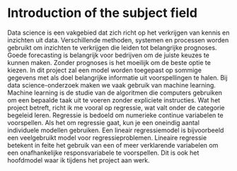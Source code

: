 # Introduction of the subject field

Data science is een vakgebied dat zich richt op het verkrijgen van kennis en inzichten uit data. Verschillende methoden, systemen en processen worden gebruikt om inzichten te verkrijgen die leiden tot belangrijke prognoses. Goede forecasting is belangrijk voor bedrijven om de juiste keuzes te kunnen maken. Zonder prognoses is het moeilijk om de beste optie te kiezen. In dit project zal een model worden toegepast op sommige gegevens met als doel belangrijke informatie uit voorspellingen te halen. Bij data science-onderzoek maken we vaak gebruik van machine learning. Machine learning is de studie van de algoritmen die computers gebruiken om een bepaalde taak uit te voeren zonder expliciete instructies. Wat het project betreft, richt ik me vooral op regressie, wat valt onder de categorie begeleid leren. Regressie is bedoeld om numerieke continue variabelen te voorspellen. Als het om regressie gaat, kun je een oneindig aantal individuele modellen gebruiken. Een lineair regressiemodel is bijvoorbeeld een veelgebruikt model voor regressieproblemen. Lineaire regressie betekent in feite het gebruik van een of meer verklarende variabelen om een onafhankelijke responsvariabele te voorspellen. Dit is ook het hoofdmodel waar ik tijdens het project aan werk.
